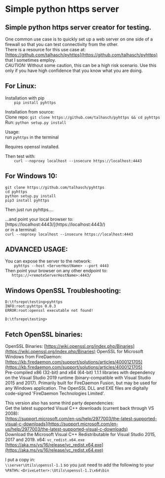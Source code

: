 # Simple python https server  

## Simple python https server creator for testing.  
One common use case is to quickly set up a web server on one side of a firewall so that you can test connectivity from the other.  
There is a resource for this use case at: [https://github.com/talhasch/pyhttps](https://github.com/talhasch/pyhttps) that I sometimes employ.    
*CAUTION:* Without some caution, this can be a high risk scenario.  Use this only if you have high confidence that you know what you are doing.  

## For Linux:
Installation with pip  
```    pip install pyhttps```

Installation from source:  
    Clone repo: ```git clone https://github.com/talhasch/pyhttps && cd pyhttps```   
    Run: ```python setup.py install```   

Usage:  
run ```pyhttps``` in the terminal  

Requires openssl installed.  

Then test with:  
```    curl --noproxy localhost --insecure https://localhost:4443```


## For Windows 10:
```
git clone https://github.com/talhasch/pyhttps 
cd pyhttps
python setup.py install
pip3 install pyhttps
```
Then just run pyhttps....  

...and point your local browser to:  
[https://localhost:4443/[(https://localhost:4443/)  
or in a terminal:  
```curl --noproxy localhost --insecure https://localhost:4443```

## ADVANCED USAGE:  
You can expose the server to the network:  
```    pyhttps --host <ServerHostName> --port 4443```  
Then point your browser on any other endpoint to:  
```    https://<remoteServerHostName>:4443/ ```  


## Windows OpenSSL Troubleshooting:  
```
D:\tfsrepo\testing>pyhttps
INFO:root:pyhttps 0.0.3
ERROR:root:openssl executable not found!

D:\tfsrepo\testing>
```

## Fetch OpenSSL binaries:  
OpenSSL Binaries: [https://wiki.openssl.org/index.php/Binaries](https://wiki.openssl.org/index.php/Binaries) 
OpenSSL for Microsoft Windows from FireDaemon:
[https://kb.firedaemon.com/support/solutions/articles/4000121705](https://kb.firedaemon.com/support/solutions/articles/4000121705)   
Pre-compiled x86 (32-bit) and x64 (64-bit) 1.1.1 libraries with dependency on the Visual Studio 2019 runtime (binary-compatible with Visual Studio 2015 and 2017). Primarily built for FireDaemon Fusion, but may be used for any Windows application. The OpenSSL DLL and EXE files are digitally code-signed 'FireDaemon Technologies Limited'.  

This version also has some third party dependencies:  
Get the latest supported Visual C++ downloads (current back through VS 2008):  
[https://support.microsoft.com/en-us/help/2977003/the-latest-supported-visual-c-downloads](https://support.microsoft.com/en-us/help/2977003/the-latest-supported-visual-c-downloads)   
Download the Microsoft Visual C++ Redistributable for Visual Studio 2015, 2017 and 2019.
x64: ```vc_redist.x64.exe```  
[https://aka.ms/vs/16/release/vc_redist.x64.exe](https://aka.ms/vs/16/release/vc_redist.x64.exe)  

I put a copy in:  
```\\server\Utils\openssl-1.1``` so you just need to add the following to your ```%PATH%```:
```<DriveLetter>:\Utils\openssl-1.1\x64\bin```
